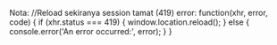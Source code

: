 Nota: 
//Reload sekiranya session tamat (419)
error: function(xhr, error, code) {
    if (xhr.status === 419) {
        window.location.reload();
    } else {
        console.error('An error occurred:', error);
    }
}
